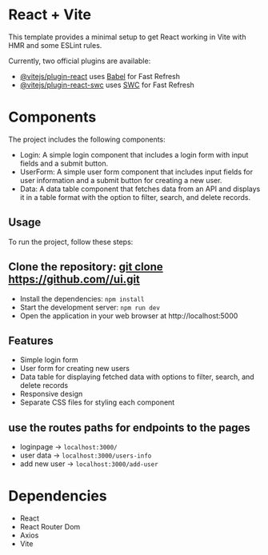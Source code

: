 # React + Vite

This template provides a minimal setup to get React working in Vite with HMR and some ESLint rules.

Currently, two official plugins are available:

- [@vitejs/plugin-react](https://github.com/vitejs/vite-plugin-react/blob/main/packages/plugin-react/README.md) uses [Babel](https://babeljs.io/) for Fast Refresh
- [@vitejs/plugin-react-swc](https://github.com/vitejs/vite-plugin-react-swc) uses [SWC](https://swc.rs/) for Fast Refresh

# Components
The project includes the following components:

* Login: A simple login component that includes a login form with input fields and a submit button.
* UserForm: A simple user form component that includes input fields for user information and a submit button for creating a new user.
* Data: A data table component that fetches data from an API and displays it in a table format with the option to filter, search, and delete records.

## Usage
To run the project, follow these steps:

## Clone the repository: [git clone https://github.com/<your-username>/ui.git](https://github.com/misterKumar/sunbase_frontend)
* Install the dependencies: `npm install`
* Start the development server: `npm run dev`
* Open the application in your web browser at http://localhost:5000

## Features

* Simple login form
* User form for creating new users
* Data table for displaying fetched data with options to filter, search, and delete records
* Responsive design
* Separate CSS files for styling each component

## use the routes paths for endpoints to the pages
* loginpage -> `localhost:3000/`
* user data -> `localhost:3000/users-info`
* add new user -> `localhost:3000/add-user`

# Dependencies
* React
* React Router Dom
* Axios
* Vite
